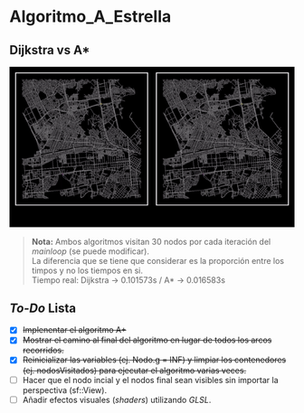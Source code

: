 # Algoritmo_A_Estrella

## Dijkstra vs A*
![Demo](demo3.gif)

> **Nota:** Ambos algoritmos visitan 30 nodos por cada iteración del *mainloop* (se puede modificar).<br>La diferencia que se tiene que considerar es la proporción entre los timpos y no los tiempos en si.<br>Tiempo real: Dijkstra -> 0.101573s / A* -> 0.016583s

## *To-Do* Lista
+ [x] ~~Implenentar el algoritmo A+~~
+ [x] ~~Mostrar el camino al final del algoritmo en lugar de todos los arcos recorridos.~~
+ [x] ~~Reinicializar las variables (ej. Nodo.g = INF) y limpiar los contenedores (ej. nodosVisitados) para ejecutar el algoritmo varias veces.~~
+ [ ] Hacer que el nodo incial y el nodos final sean visibles sin importar la perspectiva (sf::View).
+ [ ] Añadir efectos visuales (*shaders*) utilizando *GLSL*.
